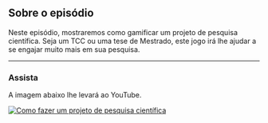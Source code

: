 ## Sobre o episódio

Neste episódio, mostraremos como gamificar um projeto de pesquisa científica. Seja um TCC ou uma tese de Mestrado, este jogo irá lhe ajudar a se engajar muito mais em sua pesquisa.

---

### Assista

A imagem abaixo lhe levar&aacute; ao YouTube.

[![Como fazer um projeto de pesquisa cient&iacute;fica](ajogada-gaminar-pesquisacientifica.png)](https://www.youtube.com/watch?v=UMkeEsrl3ls)
